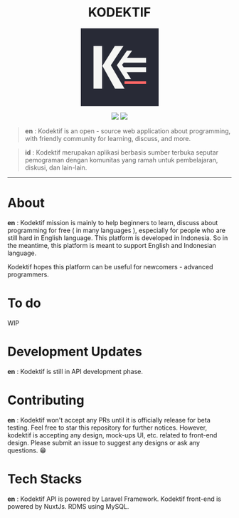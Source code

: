 <h1 align="center">KODEKTIF</h1>

<p align="center">
  <img src="/static/logo/logo_kodektif_bg.svg" width="175" align="center"/>
</p>

<p align="center">
  <img src="https://github.com/Jchann24/kodektif/workflows/MAIN-API-CI/badge.svg?branch=main">
  <img src="https://github.com/Jchann24/kodektif/workflows/DEV-API-CI/badge.svg?branch=dev"> 
</p>

> **en** : Kodektif is an open - source web application about programming, with friendly community for learning, discuss, and more.

> **id** : Kodektif merupakan aplikasi berbasis sumber terbuka seputar pemograman dengan komunitas yang ramah untuk pembelajaran, diskusi, dan lain-lain. 


------------

# About
**en** : Kodektif mission is mainly to help beginners to learn, discuss about programming for free ( in many languages ), especially for people who are still hard in English language. This platform is developed in Indonesia. So in the meantime, this platform is meant to support English and Indonesian language.

Kodektif hopes this platform can be useful for newcomers - advanced programmers.

# To do
WIP

# Development Updates
**en** : Kodektif is still in API development phase.

# Contributing
**en** : Kodektif won't accept any PRs until it is officially release for beta testing. Feel free to star this repository for further notices. However, kodektif is accepting any design, mock-ups UI, etc. related to front-end design. Please submit an issue to suggest any designs or ask any questions. 😁

# Tech Stacks
**en** : Kodektif API is powered by Laravel Framework. Kodektif front-end is powered by NuxtJs. RDMS using MySQL.
